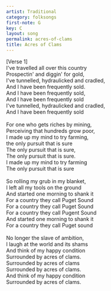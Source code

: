```yaml
---
artist: Traditional
category: folksongs
first-note: G
key: C
layout: song
permalink: acres-of-clams
title: Acres of Clams
---
```


[Verse 1]<br>
I've travelled all over this country<br>
Prospectin' and diggin' for gold,<br>
I've tunnelled, hydraulicked and cradled,<br>
And I have been frequently sold. <br>
    And I have been frequently sold,<br>
    And I have been frequently sold<br>
    I've tunnelled, hydraulicked and cradled,<br>
    And I have been frequently sold<br>
<br>
For one who gets riches by mining,<br>
Perceiving that hundreds grow poor,<br>
I made up my mind to try farming,<br>
the only pursuit that is sure<br>
    The only pursuit that is sure,<br>
    The only pursuit that is sure.<br>
    I made up my mind to try farming<br>
    The only pursuit that is sure<br>
<br>
So rolling my grub in my blanket,<br>
I left all my tools on the ground<br>
And started one morning to shank it<br>
For a country they call Puget Sound<br>
    For a country they call Puget Sound<br>
    For a country they call Pugent Sound<br>
    And started one morning to shank it<br>
    For a country they call Puget sound<br>
<br>
No longer the slave of ambition,<br>
I laugh at the world and its shams<br>
And think of my happy condition<br>
Surrounded by acres of clams.<br>
    Surrounded by acres of clams<br>
    Surrounded by acres of clams.<br>
    And think of my happy condition<br>
    Surrounded by acres of clams.